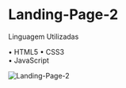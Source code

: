 # Landing-Page-2

Linguagem Utilizadas

• HTML5 
• CSS3  
• JavaScript

![Landing-Page-2](https://github.com/vyoshio71/Landing-Page-2/assets/116774749/69645dfc-177c-476e-98f5-8e94c5d3c6a6)
